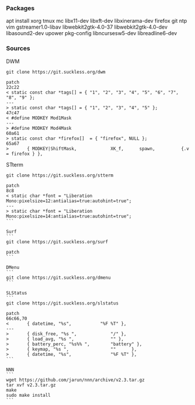 ### Packages

apt install xorg tmux mc libx11-dev libxft-dev libxinerama-dev firefox git ntp vim gstreamer1.0-libav libwebkit2gtk-4.0-37 libwebkit2gtk-4.0-dev libasound2-dev upower
pkg-config libncursesw5-dev libreadline6-dev

### Sources

DWM
```
git clone https://git.suckless.org/dwm

patch
22c22
< static const char *tags[] = { "1", "2", "3", "4", "5", "6", "7", "8", "9" };
---
> static const char *tags[] = { "1", "2", "3", "4", "5" };
47c47
< #define MODKEY Mod1Mask
---
> #define MODKEY Mod4Mask
60a61
> static const char *firefox[]  = { "firefox", NULL };
65a67
>       { MODKEY|ShiftMask,             XK_f,      spawn,          {.v = firefox } },
```

STterm
````
git clone https://git.suckless.org/stterm

patch
8c8
< static char *font = "Liberation Mono:pixelsize=12:antialias=true:autohint=true";
---
> static char *font = "Liberation Mono:pixelsize=14:antialias=true:autohint=true";
```

Surf
```
git clone https://git.suckless.org/surf

patch
```

DMenu
```
git clone https://git.suckless.org/dmenu
```

SLStatus
```
git clone https://git.suckless.org/slstatus

patch
66c66,70
<       { datetime, "%s",           "%F %T" },
---
>       { disk_free, "%s ",             "/" },
>       { load_avg, "%s ",              "" },
>       { battery_perc, "%s%% ",        "battery" },
>       { keymap, "%s ",                ""      },
>       { datetime, "%s",               "%F %T" },
```

NNN
```
wget https://github.com/jarun/nnn/archive/v2.3.tar.gz
tar xvf v2.3.tar.gz
make
sudo make install
```
